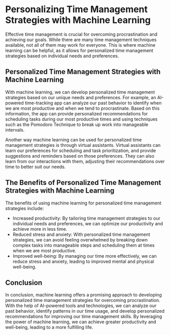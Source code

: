 Personalizing Time Management Strategies with Machine Learning
=============================================================================================================

Effective time management is crucial for overcoming procrastination and achieving our goals. While there are many time management techniques available, not all of them may work for everyone. This is where machine learning can be helpful, as it allows for personalized time management strategies based on individual needs and preferences.

Personalized Time Management Strategies with Machine Learning
-------------------------------------------------------------

With machine learning, we can develop personalized time management strategies based on our unique needs and preferences. For example, an AI-powered time-tracking app can analyze our past behavior to identify when we are most productive and when we tend to procrastinate. Based on this information, the app can provide personalized recommendations for scheduling tasks during our most productive times and using techniques such as the Pomodoro Technique to break up work into manageable intervals.

Another way machine learning can be used for personalized time management strategies is through virtual assistants. Virtual assistants can learn our preferences for scheduling and task prioritization, and provide suggestions and reminders based on those preferences. They can also learn from our interactions with them, adjusting their recommendations over time to better suit our needs.

The Benefits of Personalized Time Management Strategies with Machine Learning
-----------------------------------------------------------------------------

The benefits of using machine learning for personalized time management strategies include:

* Increased productivity: By tailoring time management strategies to our individual needs and preferences, we can optimize our productivity and achieve more in less time.
* Reduced stress and anxiety: With personalized time management strategies, we can avoid feeling overwhelmed by breaking down complex tasks into manageable steps and scheduling them at times when we are most productive.
* Improved well-being: By managing our time more effectively, we can reduce stress and anxiety, leading to improved mental and physical well-being.

Conclusion
----------

In conclusion, machine learning offers a promising approach to developing personalized time management strategies for overcoming procrastination. With the help of AI-powered tools and technologies, we can analyze our past behavior, identify patterns in our time usage, and develop personalized recommendations for improving our time management skills. By leveraging the power of machine learning, we can achieve greater productivity and well-being, leading to a more fulfilling life.
